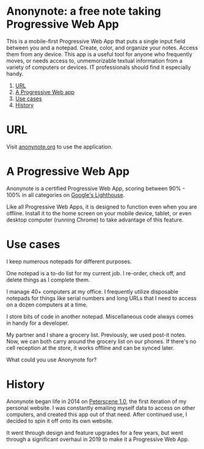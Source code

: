 # Anonynote: a free note taking Progressive Web App

This is a mobile-first Progressive Web App that puts a single input field between you and a notepad. Create, color, and organize your notes. Access them from any device. This app is a useful tool for anyone who frequently moves, or needs access to, unmemorizable textual information from a variety of computers or devices. IT professionals should find it especially handy.

1. [URL](#url)
1. [A Progressive Web app](#a-progressive-web-app)
1. [Use cases](#use-cases)
1. [History](#history)

# URL

Visit [anonynote.org](https://anonynote.org) to use the application.

# A Progressive Web App

Anonynote is a certified Progressive Web App, scoring between 90% - 100% in all categories on [Google's Lighthouse](https://developers.google.com/web/tools/lighthouse/).

Like all Progressive Web Apps, it is designed to function even when you are offline. Install it to the home screen on your mobile device, tablet, or even desktop computer (running Chrome) to take advantage of this feature.

# Use cases

I keep numerous notepads for different purposes.

One notepad is a to-do list for my current job. I re-order, check off, and delete things as I complete them.

I manage 40+ computers at my office. I frequently utilize disposable notepads for things like serial numbers and long URLs that I need to access on a dozen computers at a time.

I store bits of code in another notepad. Miscellaneous code always comes in handy for a developer.

My partner and I share a grocery list. Previously, we used post-it notes. Now, we can both carry around the grocery list on our phones. If there's no cell reception at the store, it works offline and can be synced later.

What could you use Anonynote for?

# History

Anonynote began life in 2014 on [Peterscene 1.0](https://peterscene.com), the first iteration of my personal website. I was constantly emailing myself data to access on other computers, and created this app out of that need. After continued use, I decided to spin it off onto its own website.

It went through design and feature upgrades for a few years, but went through a significant overhaul in 2019 to make it a Progressive Web App.
